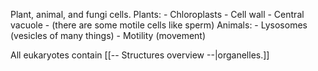 Plant, animal, and fungi cells.
Plants:
	- Chloroplasts
	- Cell wall
	- Central vacuole
	- (there are some motile cells like sperm)
Animals:
	- Lysosomes (vesicles of many things)
	- Motility (movement)

All eukaryotes contain [[-- Structures overview --|organelles.]] 
